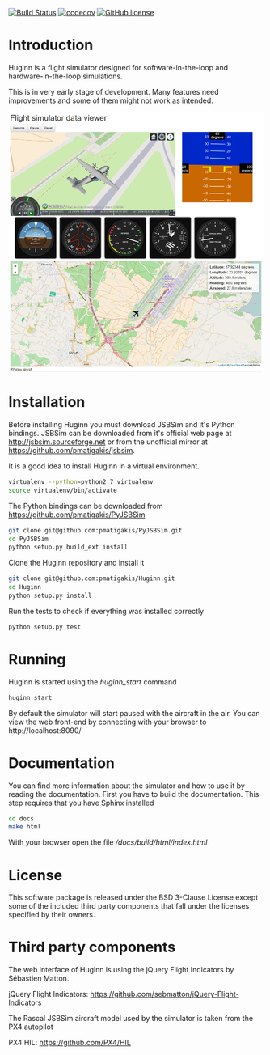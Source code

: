 [![Build Status](https://travis-ci.org/pmatigakis/Huginn.svg?branch=master)](https://travis-ci.org/pmatigakis/Huginn)
[![codecov](https://codecov.io/gh/pmatigakis/Huginn/branch/master/graph/badge.svg)](https://codecov.io/gh/pmatigakis/Huginn)
[![GitHub license](https://img.shields.io/badge/license-New%20BSD-blue.svg)](https://raw.githubusercontent.com/pmatigakis/Huginn/master/LICENSE.txt)

Introduction
============
Huginn is a flight simulator designed for software-in-the-loop and
hardware-in-the-loop simulations.

This is in very early stage of development. Many features need improvements and
some of them might not work as intended.

![Huginn flight simulator](/docs/images/huginn.png?raw=true "Huginn flight simulator")

Installation
============
Before installing Huginn you must download JSBSim and it's Python bindings.
JSBSim can be downloaded from it's official web page at http://jsbsim.sourceforge.net
or from the unofficial mirror at https://github.com/pmatigakis/jsbsim.

It is a good idea to install Huginn in a virtual environment.

```bash
virtualenv --python=python2.7 virtualenv
source virtualenv/bin/activate
```

The Python bindings can be downloaded from https://github.com/pmatigakis/PyJSBSim

```bash
git clone git@github.com:pmatigakis/PyJSBSim.git
cd PyJSBSim
python setup.py build_ext install    
```

Clone the Huginn repository and install it

```bash
git clone git@github.com:pmatigakis/Huginn.git
cd Huginn
python setup.py install
```

Run the tests to check if everything was installed correctly

```bash
python setup.py test
```

Running
=======
Huginn is started using the *huginn_start* command

```bash
huginn_start
```

By default the simulator will start paused with the aircraft in the air. You can
view the web front-end by connecting with your browser to http://localhost:8090/

Documentation
=============
You can find more information about the simulator and how to use it by reading
the documentation. First you have to build the documentation. This step requires
that you have Sphinx installed

```bash
cd docs
make html
```

With your browser open the file */docs/build/html/index.html*

License
=======
This software package is released under the BSD 3-Clause License except some of the
included third party components that fall under the licenses specified by their
owners. 

Third party components
======================
The web interface of Huginn is using the jQuery Flight Indicators by Sébastien Matton.

jQuery Flight Indicators: https://github.com/sebmatton/jQuery-Flight-Indicators  

The Rascal JSBSim aircraft model used by the simulator is taken from the PX4 autopilot

PX4 HIL: https://github.com/PX4/HIL
